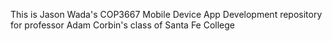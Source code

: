 This is Jason Wada's COP3667 Mobile Device App Development repository for professor Adam Corbin's class of Santa Fe College
